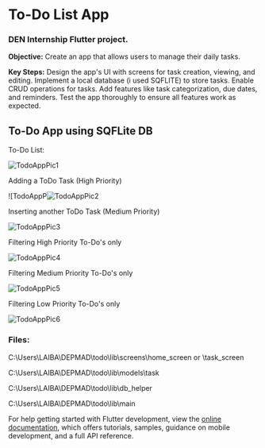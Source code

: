 # To-Do List App

<h3>DEN Internship Flutter project.</h3>

<b>Objective:</b> Create an app that allows users to manage their
daily tasks.

<b>Key Steps:</b>
Design the app's UI with screens for task creation, viewing, and editing.
Implement a local database (i used SQFLITE) to store tasks.
Enable CRUD operations for tasks.
Add features like task categorization, due dates, and reminders.
Test the app thoroughly to ensure all features work as expected.

<h2>To-Do App using SQFLite DB</h2>  
To-Do List:

![TodoAppPic1](https://github.com/user-attachments/assets/af2683a2-4e1b-4017-bd42-66d7ed36e05d)

Adding a ToDo Task (High Priority)

![TodoAppP![TodoAppPic2](https://github.com/user-attachments/assets/0c5d3b86-2d88-46ba-8628-7223467ba157)

Inserting another ToDo Task (Medium Priority)

![TodoAppPic3](https://github.com/user-attachments/assets/a10b062f-bd13-4d8d-a9a8-ec4962a1b2c5)

Filtering High Priority To-Do's only

![TodoAppPic4](https://github.com/user-attachments/assets/f12b6f84-78c3-48b9-8e04-3f82265fa496)

Filtering Medium Priority To-Do's only

![TodoAppPic5](https://github.com/user-attachments/assets/4dd419c5-580c-4c22-9b98-5a90e1154df1)

Filtering Low Priority To-Do's only

![TodoAppPic6](https://github.com/user-attachments/assets/2dadbe7b-ff8e-42e0-832a-81dbf5fef7dc)

<h3>Files:</h3>

C:\Users\LAIBA\DEPMAD\todo\lib\screens\home_screen  or \task_screen

C:\Users\LAIBA\DEPMAD\todo\lib\models\task

C:\Users\LAIBA\DEPMAD\todo\lib\db_helper

C:\Users\LAIBA\DEPMAD\todo\lib\main


For help getting started with Flutter development, view the
[online documentation](https://docs.flutter.dev/), which offers tutorials,
samples, guidance on mobile development, and a full API reference.
